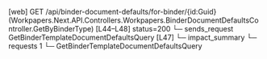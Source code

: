 [web] GET /api/binder-document-defaults/for-binder/{id:Guid}  (Workpapers.Next.API.Controllers.Workpapers.BinderDocumentDefaultsController.GetByBinderType)  [L44–L48] status=200
  └─ sends_request GetBinderTemplateDocumentDefaultsQuery [L47]
  └─ impact_summary
    └─ requests 1
      └─ GetBinderTemplateDocumentDefaultsQuery

